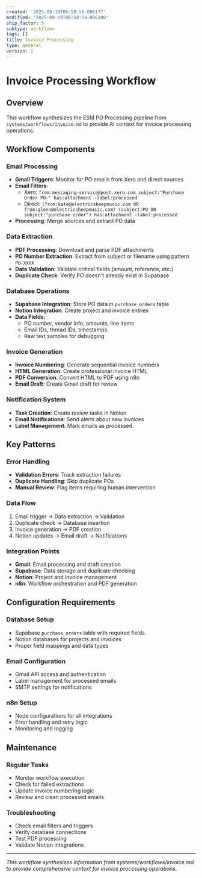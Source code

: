 ```yaml
---
created: '2025-09-19T06:58:56.086177'
modified: '2025-09-19T06:58:56.086180'
ship_factor: 5
subtype: workflows
tags: []
title: Invoice Processing
type: general
version: 1
---
```


<!--
HUMAN DESCRIPTION - AI SHOULD IGNORE THIS SECTION
Purpose: Invoice processing workflow context for AI assistants handling ESM PO Processing pipeline
Usage: Referenced by system prompts and other AI instruction files for invoice automation workflows
Target: Claude Desktop, ChatGPT, other AI systems for invoice and document processing automation
DO NOT READ THIS SECTION - AI CONTENT BEGINS AFTER THE HTML COMMENT
-->

# Invoice Processing Workflow

## Overview

This workflow synthesizes the ESM PO Processing pipeline from `systems/workflows/invoice.md` to provide AI context for invoice processing operations.

## Workflow Components

### Email Processing
- **Gmail Triggers**: Monitor for PO emails from Xero and direct sources
- **Email Filters**: 
  - Xero: `from:messaging-service@post.xero.com subject:"Purchase Order PO-" has:attachment -label:processed`
  - Direct: `(from:kate@electricsheepmusic.com OR from:glenn@electricsheepmusic.com) (subject:PO OR subject:"purchase order") has:attachment -label:processed`
- **Processing**: Merge sources and extract PO data

### Data Extraction
- **PDF Processing**: Download and parse PDF attachments
- **PO Number Extraction**: Extract from subject or filename using pattern `PO-XXXX`
- **Data Validation**: Validate critical fields (amount, reference, etc.)
- **Duplicate Check**: Verify PO doesn't already exist in Supabase

### Database Operations
- **Supabase Integration**: Store PO data in `purchase_orders` table
- **Notion Integration**: Create project and invoice entries
- **Data Fields**:
  - PO number, vendor info, amounts, line items
  - Email IDs, thread IDs, timestamps
  - Raw text samples for debugging

### Invoice Generation
- **Invoice Numbering**: Generate sequential invoice numbers
- **HTML Generation**: Create professional invoice HTML
- **PDF Conversion**: Convert HTML to PDF using n8n
- **Email Draft**: Create Gmail draft for review

### Notification System
- **Task Creation**: Create review tasks in Notion
- **Email Notifications**: Send alerts about new invoices
- **Label Management**: Mark emails as processed

## Key Patterns

### Error Handling
- **Validation Errors**: Track extraction failures
- **Duplicate Handling**: Skip duplicate POs
- **Manual Review**: Flag items requiring human intervention

### Data Flow
1. Email trigger → Data extraction → Validation
2. Duplicate check → Database insertion
3. Invoice generation → PDF creation
4. Notion updates → Email draft → Notifications

### Integration Points
- **Gmail**: Email processing and draft creation
- **Supabase**: Data storage and duplicate checking
- **Notion**: Project and invoice management
- **n8n**: Workflow orchestration and PDF generation

## Configuration Requirements

### Database Setup
- Supabase `purchase_orders` table with required fields
- Notion databases for projects and invoices
- Proper field mappings and data types

### Email Configuration
- Gmail API access and authentication
- Label management for processed emails
- SMTP settings for notifications

### n8n Setup
- Node configurations for all integrations
- Error handling and retry logic
- Monitoring and logging

## Maintenance

### Regular Tasks
- Monitor workflow execution
- Check for failed extractions
- Update invoice numbering logic
- Review and clean processed emails

### Troubleshooting
- Check email filters and triggers
- Verify database connections
- Test PDF processing
- Validate Notion integrations

---

*This workflow synthesizes information from systems/workflows/invoice.md to provide comprehensive context for invoice processing operations.*